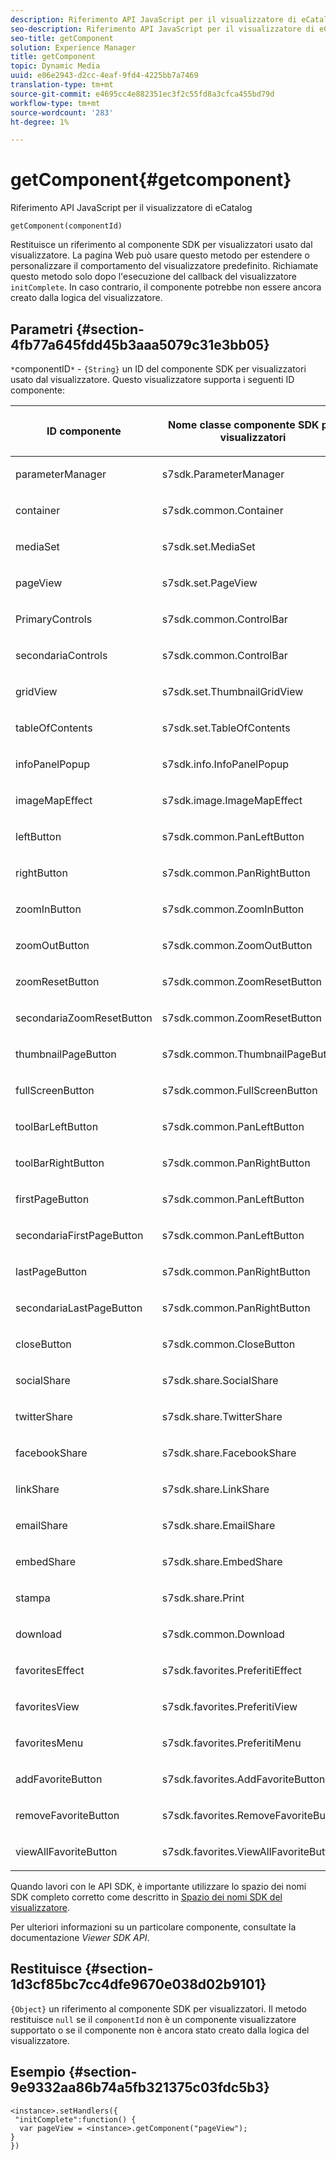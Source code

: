```yaml
---
description: Riferimento API JavaScript per il visualizzatore di eCatalog
seo-description: Riferimento API JavaScript per il visualizzatore di eCatalog
seo-title: getComponent
solution: Experience Manager
title: getComponent
topic: Dynamic Media
uuid: e06e2943-d2cc-4eaf-9fd4-4225bb7a7469
translation-type: tm+mt
source-git-commit: e4695cc4e882351ec3f2c55fd8a3cfca455bd79d
workflow-type: tm+mt
source-wordcount: '283'
ht-degree: 1%

---
```



# getComponent{#getcomponent}

Riferimento API JavaScript per il visualizzatore di eCatalog

`getComponent(componentId)`

Restituisce un riferimento al componente SDK per visualizzatori usato dal visualizzatore. La pagina Web può usare questo metodo per estendere o personalizzare il comportamento del visualizzatore predefinito. Richiamate questo metodo solo dopo l&#39;esecuzione del callback del visualizzatore `initComplete`. In caso contrario, il componente potrebbe non essere ancora creato dalla logica del visualizzatore.

## Parametri {#section-4fb77a645fdd45b3aaa5079c31e3bb05}

`*`componentID`*` -  `{String}` un ID del componente SDK per visualizzatori usato dal visualizzatore. Questo visualizzatore supporta i seguenti ID componente:

<table id="table_7B5DD9303EF44ADD847B13FFEAD135D9"> 
 <thead> 
  <tr> 
   <th colname="col1" class="entry"> <p>ID componente </p> </th> 
   <th colname="col2" class="entry"> <p>Nome classe componente SDK per visualizzatori </p> </th> 
  </tr> 
 </thead>
 <tbody> 
  <tr> 
   <td colname="col1"> <p> <span class="codeph"> parameterManager  </span> </p> </td> 
   <td colname="col2"> <p> <span class="codeph"> s7sdk.ParameterManager  </span> </p> </td> 
  </tr> 
  <tr> 
   <td colname="col1"> <p> <span class="codeph"> container  </span> </p> </td> 
   <td colname="col2"> <p> <span class="codeph"> s7sdk.common.Container  </span> </p> </td> 
  </tr> 
  <tr> 
   <td colname="col1"> <p> <span class="codeph"> mediaSet  </span> </p> </td> 
   <td colname="col2"> <p> <span class="codeph"> s7sdk.set.MediaSet  </span> </p> </td> 
  </tr> 
  <tr> 
   <td colname="col1"> <p> <span class="codeph"> pageView  </span> </p> </td> 
   <td colname="col2"> <p> <span class="codeph"> s7sdk.set.PageView  </span> </p> </td> 
  </tr> 
  <tr> 
   <td colname="col1"> <p> <span class="codeph"> PrimaryControls  </span> </p> </td> 
   <td colname="col2"> <p> <span class="codeph"> s7sdk.common.ControlBar  </span> </p> </td> 
  </tr> 
  <tr> 
   <td colname="col1"> <p> <span class="codeph"> secondariaControls  </span> </p> </td> 
   <td colname="col2"> <p> <span class="codeph"> s7sdk.common.ControlBar  </span> </p> </td> 
  </tr> 
  <tr> 
   <td colname="col1"> <p> <span class="codeph"> gridView  </span> </p> </td> 
   <td colname="col2"> <p> <span class="codeph"> s7sdk.set.ThumbnailGridView  </span> </p> </td> 
  </tr> 
  <tr> 
   <td colname="col1"> <p> <span class="codeph"> tableOfContents  </span> </p> </td> 
   <td colname="col2"> <p> <span class="codeph"> s7sdk.set.TableOfContents  </span> </p> </td> 
  </tr> 
  <tr> 
   <td colname="col1"> <p> <span class="codeph"> infoPanelPopup  </span> </p> </td> 
   <td colname="col2"> <p> <span class="codeph"> s7sdk.info.InfoPanelPopup  </span> </p> </td> 
  </tr> 
  <tr> 
   <td colname="col1"> <p> <span class="codeph"> imageMapEffect  </span> </p> </td> 
   <td colname="col2"> <p> <span class="codeph"> s7sdk.image.ImageMapEffect  </span> </p> </td> 
  </tr> 
  <tr> 
   <td colname="col1"> <p> <span class="codeph"> leftButton  </span> </p> </td> 
   <td colname="col2"> <p> <span class="codeph"> s7sdk.common.PanLeftButton  </span> </p> </td> 
  </tr> 
  <tr> 
   <td colname="col1"> <p> <span class="codeph"> rightButton  </span> </p> </td> 
   <td colname="col2"> <p> <span class="codeph"> s7sdk.common.PanRightButton  </span> </p> </td> 
  </tr> 
  <tr> 
   <td colname="col1"> <p> <span class="codeph"> zoomInButton  </span> </p> </td> 
   <td colname="col2"> <p> <span class="codeph"> s7sdk.common.ZoomInButton  </span> </p> </td> 
  </tr> 
  <tr> 
   <td colname="col1"> <p> <span class="codeph"> zoomOutButton  </span> </p> </td> 
   <td colname="col2"> <p> <span class="codeph"> s7sdk.common.ZoomOutButton  </span> </p> </td> 
  </tr> 
  <tr> 
   <td colname="col1"> <p> <span class="codeph"> zoomResetButton  </span> </p> </td> 
   <td colname="col2"> <p> <span class="codeph"> s7sdk.common.ZoomResetButton  </span> </p> </td> 
  </tr> 
  <tr> 
   <td colname="col1"> <p> <span class="codeph"> secondariaZoomResetButton  </span> </p> </td> 
   <td colname="col2"> <p> <span class="codeph"> s7sdk.common.ZoomResetButton  </span> </p> </td> 
  </tr> 
  <tr> 
   <td colname="col1"> <p> <span class="codeph"> thumbnailPageButton  </span> </p> </td> 
   <td colname="col2"> <p> <span class="codeph"> s7sdk.common.ThumbnailPageButton  </span> </p> </td> 
  </tr> 
  <tr> 
   <td colname="col1"> <p> <span class="codeph"> fullScreenButton  </span> </p> </td> 
   <td colname="col2"> <p> <span class="codeph"> s7sdk.common.FullScreenButton  </span> </p> </td> 
  </tr> 
  <tr> 
   <td colname="col1"> <p> <span class="codeph"> toolBarLeftButton  </span> </p> </td> 
   <td colname="col2"> <p> <span class="codeph"> s7sdk.common.PanLeftButton  </span> </p> </td> 
  </tr> 
  <tr> 
   <td colname="col1"> <p> <span class="codeph"> toolBarRightButton  </span> </p> </td> 
   <td colname="col2"> <p> <span class="codeph"> s7sdk.common.PanRightButton  </span> </p> </td> 
  </tr> 
  <tr> 
   <td colname="col1"> <p> <span class="codeph"> firstPageButton  </span> </p> </td> 
   <td colname="col2"> <p> <span class="codeph"> s7sdk.common.PanLeftButton  </span> </p> </td> 
  </tr> 
  <tr> 
   <td colname="col1"> <p> <span class="codeph"> secondariaFirstPageButton  </span> </p> </td> 
   <td colname="col2"> <p> <span class="codeph"> s7sdk.common.PanLeftButton  </span> </p> </td> 
  </tr> 
  <tr> 
   <td colname="col1"> <p> <span class="codeph"> lastPageButton  </span> </p> </td> 
   <td colname="col2"> <p> <span class="codeph"> s7sdk.common.PanRightButton  </span> </p> </td> 
  </tr> 
  <tr> 
   <td colname="col1"> <p> <span class="codeph"> secondariaLastPageButton  </span> </p> </td> 
   <td colname="col2"> <p> <span class="codeph"> s7sdk.common.PanRightButton  </span> </p> </td> 
  </tr> 
  <tr> 
   <td colname="col1"> <p> <span class="codeph"> closeButton  </span> </p> </td> 
   <td colname="col2"> <p> <span class="codeph"> s7sdk.common.CloseButton  </span> </p> </td> 
  </tr> 
  <tr> 
   <td colname="col1"> <p> <span class="codeph"> socialShare  </span> </p> </td> 
   <td colname="col2"> <p> <span class="codeph"> s7sdk.share.SocialShare  </span> </p> </td> 
  </tr> 
  <tr> 
   <td colname="col1"> <p> <span class="codeph"> twitterShare  </span> </p> </td> 
   <td colname="col2"> <p> <span class="codeph"> s7sdk.share.TwitterShare  </span> </p> </td> 
  </tr> 
  <tr> 
   <td colname="col1"> <p> <span class="codeph"> facebookShare  </span> </p> </td> 
   <td colname="col2"> <p> <span class="codeph"> s7sdk.share.FacebookShare  </span> </p> </td> 
  </tr> 
  <tr> 
   <td colname="col1"> <p> <span class="codeph"> linkShare  </span> </p> </td> 
   <td colname="col2"> <p> <span class="codeph"> s7sdk.share.LinkShare  </span> </p> </td> 
  </tr> 
  <tr> 
   <td colname="col1"> <p> <span class="codeph"> emailShare  </span> </p> </td> 
   <td colname="col2"> <p> <span class="codeph"> s7sdk.share.EmailShare  </span> </p> </td> 
  </tr> 
  <tr> 
   <td colname="col1"> <p> <span class="codeph"> embedShare  </span> </p> </td> 
   <td colname="col2"> <p> <span class="codeph"> s7sdk.share.EmbedShare  </span> </p> </td> 
  </tr> 
  <tr> 
   <td colname="col1"> <p> <span class="codeph"> stampa </span> </p> </td> 
   <td colname="col2"> <p> <span class="codeph"> s7sdk.share.Print  </span> </p> </td> 
  </tr> 
  <tr> 
   <td colname="col1"> <p> <span class="codeph"> download  </span> </p> </td> 
   <td colname="col2"> <p> <span class="codeph"> s7sdk.common.Download  </span> </p> </td> 
  </tr> 
  <tr> 
   <td colname="col1"> <p> <span class="codeph"> favoritesEffect  </span> </p> </td> 
   <td colname="col2"> <p> <span class="codeph"> s7sdk.favorites.PreferitiEffect  </span> </p> </td> 
  </tr> 
  <tr> 
   <td colname="col1"> <p> <span class="codeph"> favoritesView  </span> </p> </td> 
   <td colname="col2"> <p> <span class="codeph"> s7sdk.favorites.PreferitiView  </span> </p> </td> 
  </tr> 
  <tr> 
   <td colname="col1"> <p> <span class="codeph"> favoritesMenu  </span> </p> </td> 
   <td colname="col2"> <p> <span class="codeph"> s7sdk.favorites.PreferitiMenu  </span> </p> </td> 
  </tr> 
  <tr> 
   <td colname="col1"> <p> <span class="codeph"> addFavoriteButton  </span> </p> </td> 
   <td colname="col2"> <p> <span class="codeph"> s7sdk.favorites.AddFavoriteButton  </span> </p> </td> 
  </tr> 
  <tr> 
   <td colname="col1"> <p> <span class="codeph"> removeFavoriteButton  </span> </p> </td> 
   <td colname="col2"> <p> <span class="codeph"> s7sdk.favorites.RemoveFavoriteButton  </span> </p> </td> 
  </tr> 
  <tr> 
   <td colname="col1"> <p> <span class="codeph"> viewAllFavoriteButton  </span> </p> </td> 
   <td colname="col2"> <p> <span class="codeph"> s7sdk.favorites.ViewAllFavoriteButton  </span> </p> </td> 
  </tr> 
 </tbody> 
</table>

Quando lavori con le API SDK, è importante utilizzare lo spazio dei nomi SDK completo corretto come descritto in [Spazio dei nomi SDK del visualizzatore](../../../c-html5-s7-aem-asset-viewers/c-html5-20-ecatalog-viewer-about/c-html5-20-ecatalog-html5-viewer-sdk-namespace.md#concept-16ce67bfbdc64ffc8fc7ad174f208f05).

Per ulteriori informazioni su un particolare componente, consultate la documentazione *Viewer SDK API*.

## Restituisce {#section-1d3cf85bc7cc4dfe9670e038d02b9101}

`{Object}` un riferimento al componente SDK per visualizzatori. Il metodo restituisce `null` se il `componentId` non è un componente visualizzatore supportato o se il componente non è ancora stato creato dalla logica del visualizzatore.

## Esempio {#section-9e9332aa86b74a5fb321375c03fdc5b3}

```
<instance>.setHandlers({ 
 "initComplete":function() { 
  var pageView = <instance>.getComponent("pageView"); 
} 
})
```

